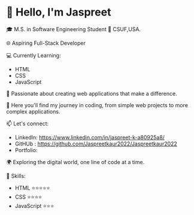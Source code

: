 # 👋 Hello, I'm Jaspreet

🎓 M.S. in Software Engineering Student
🏫 CSUF,USA.

🌐 Aspiring Full-Stack Developer

💻 Currently Learning:
   - HTML
   - CSS
   - JavaScript

🚀 Passionate about creating web applications that make a difference.

🌟 Here you'll find my journey in coding, from simple web projects to more complex applications.

📫 Let's connect:
   - LinkedIn: https://www.linkedin.com/in/jaspreet-k-a80925a8/
   - GitHUb : https://github.com/Jaspreetkaur2022/Jaspreetkaur2022
   - Portfolio: 

🌍 Exploring the digital world, one line of code at a time.

🚀 Skills:
   - HTML ⭐⭐⭐⭐⭐
   - CSS ⭐⭐⭐⭐
   - JavaScript ⭐⭐⭐
